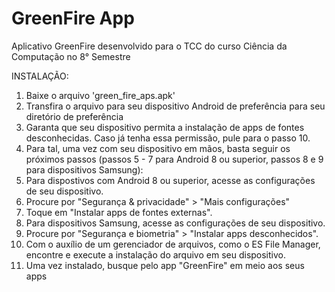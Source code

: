 # GreenFire App
Aplicativo GreenFire desenvolvido para o TCC do curso Ciência da Computação no 8° Semestre

INSTALAÇÃO:

1. Baixe o arquivo 'green_fire_aps.apk'
2. Transfira o arquivo para seu dispositivo Android de preferência para seu diretório de preferência
3. Garanta que seu dispositivo permita a instalação de apps de fontes desconhecidas. Caso já tenha essa permissão, pule para o passo 10.
4. Para tal, uma vez com seu dispositivo em mãos, basta seguir os próximos passos (passos 5 - 7 para Android 8 ou superior, passos 8 e 9 para dispositivos Samsung):
5. Para dispostivos com Android 8 ou superior, acesse as configurações de seu dispositivo.
6. Procure por "Segurança & privacidade" > "Mais configurações"
7. Toque em "Instalar apps de fontes externas".
8. Para dispositivos Samsung, acesse as configurações de seu dispositivo.
9. Procure por "Segurança e biometria" > "Instalar apps desconhecidos".
10. Com o auxílio de um gerenciador de arquivos, como o ES File Manager, encontre e execute a instalação do arquivo em seu dispositivo.
11. Uma vez instalado, busque pelo app "GreenFire" em meio aos seus apps
